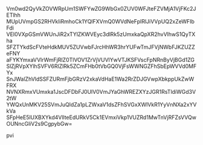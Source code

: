 Vm0wd2QyVkZOVWRpUm1SWFYwZG9WbGx0ZUV0WFJteFZVMjA1VjFKc2JETlhh
MUpUVmpGS2RHVkliRmhoCk1YQlFXVmQ0WVdNeFpIRlJiVVpUQ2xZeWFIbFdi
VEI0VXpGSmVWUnJiR2xTYlZKWVEyc3dlRk5zUmxkaQpXR2hvVlhwS1QyTXha
SFZTYkdScFVteHdkMUV5ZUVwbFJrcHhWR3hrYUFwTmJFVjNWbFJKZUZZeFNY
aFYKYmxaVVlrWmFjRlZ0TlVOV1ZrVjVUVlYwVTJKSFVscFpNRnByVjBGd1ZG
SlZjRVpXYlhSVFV6RlZlRk5ZCmFHb0tVbGQ0VjFsWWNGZFhSbEpWVVd0MFYx
SnJWalZhVldSSFZURmFjbGRzV2xkaVdHaE1Wa2RrZDJGVwpXbkppUkZwWFRX
NVNXRmxVUmxka1JscDFDbFJ0UlV0VmJYaGhWREZXYzJGR1RsTldiWGd3V2tW
YWQxUnMKV25SVmJuQldZa1pLZWxaV1dsZFhSVGxXWlVkR1YyVnNXa2xYVkVa
SFpHeE5lUXBXYkd4VllteEdURkV5Ck1EVmxiVkp1VUZRd1MwTnVjRFZsVVQw
OUNncGliV2s9CgpybGw=

pvi